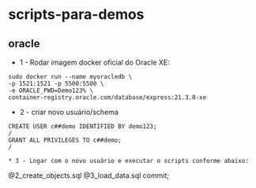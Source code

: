 # scripts-para-demos

## oracle

* 1 - Rodar imagem docker oficial do Oracle XE:

```
sudo docker run --name myoracledb \
-p 1521:1521 -p 5500:5500 \
-e ORACLE_PWD=Demo123% \
container-registry.oracle.com/database/express:21.3.0-xe
```
* 2 - criar novo usuário/schema
```
CREATE USER c##demo IDENTIFIED BY demo123;
/
GRANT ALL PRIVILEGES TO c##demo;
/

* 3 - Logar com o novo usuário e executar o scripts conforme abaixo:
```
@2_create_objects.sql
@3_load_data.sql
commit;
```
